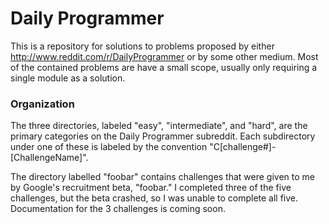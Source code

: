 # Daily Programmer

This is a repository for solutions to problems proposed by either <http://www.reddit.com/r/DailyProgrammer> or by some other medium. Most of the contained problems are have a small scope, usually only requiring a single module as a solution.

### Organization

The three directories, labeled "easy", "intermediate", and "hard", are the primary categories on the Daily Programmer subreddit. Each subdirectory under one of these is labeled by the convention "C[challenge#]-[ChallengeName]".

The directory labelled "foobar" contains challenges that were given to me by Google's recruitment beta, "foobar." I completed three of the five challenges, but the beta crashed, so I was unable to complete all five. Documentation for the 3 challenges is coming soon.

